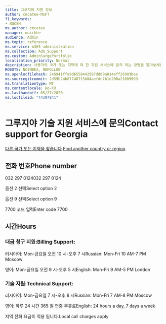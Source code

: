 ```yaml
---
title: 그루지야 지원 정보
author: cmcatee-MSFT
f1.keywords:
- NOCSH
ms.author: cmcatee
manager: mnirkhe
audience: Admin
ms.topic: reference
ms.service: o365-administration
ms.collection: Adm_Support
ms.custom: AdminSurgePortfolio
localization_priority: Normal
description: 사용자의 국가 또는 지역에 대 한 지원 서비스에 문의 하는 방법을 알아보세요.
ROBOTS: NOINDEX, NOFOLLOW
ms.openlocfilehash: 246941ffe9d6558442597dd09a014eff26903bae
ms.sourcegitcommit: 2d59b24b877487f3b84aefdc7b1e200a21009999
ms.translationtype: MT
ms.contentlocale: ko-KR
ms.lasthandoff: 05/27/2020
ms.locfileid: "44397841"
---
```

# <a name="contact-support-for-georgia"></a><span data-ttu-id="d9e1f-103">그루지야 기술 지원 서비스에 문의</span><span class="sxs-lookup"><span data-stu-id="d9e1f-103">Contact support for Georgia</span></span>

<span data-ttu-id="d9e1f-104">[다른 국가 또는 지역을 찾습니다](../contact-support-for-business-products.md).</span><span class="sxs-lookup"><span data-stu-id="d9e1f-104">[Find another country or region](../contact-support-for-business-products.md).</span></span>

## <a name="phone-number"></a><span data-ttu-id="d9e1f-105">전화 번호</span><span class="sxs-lookup"><span data-stu-id="d9e1f-105">Phone number</span></span>
<span data-ttu-id="d9e1f-106">032 297 0124</span><span class="sxs-lookup"><span data-stu-id="d9e1f-106">032 297 0124</span></span>

<span data-ttu-id="d9e1f-107">옵션 2 선택</span><span class="sxs-lookup"><span data-stu-id="d9e1f-107">Select option 2</span></span>

<span data-ttu-id="d9e1f-108">옵션 9 선택</span><span class="sxs-lookup"><span data-stu-id="d9e1f-108">Select option 9</span></span>

<span data-ttu-id="d9e1f-109">7700 코드 입력</span><span class="sxs-lookup"><span data-stu-id="d9e1f-109">Enter code 7700</span></span>

## <a name="hours"></a><span data-ttu-id="d9e1f-110">시간</span><span class="sxs-lookup"><span data-stu-id="d9e1f-110">Hours</span></span>
### <a name="billing-support"></a><span data-ttu-id="d9e1f-111">대금 청구 지원:</span><span class="sxs-lookup"><span data-stu-id="d9e1f-111">Billing Support:</span></span>

<span data-ttu-id="d9e1f-112">러시아어: Mon-금요일 오전 10 시-오후 7 시</span><span class="sxs-lookup"><span data-stu-id="d9e1f-112">Russian: Mon-Fri 10 AM-7 PM Moscow</span></span>

<span data-ttu-id="d9e1f-113">영어: Mon-금요일 오전 9 시-오후 5 시</span><span class="sxs-lookup"><span data-stu-id="d9e1f-113">English: Mon-Fri 9 AM-5 PM London</span></span>

### <a name="technical-support"></a><span data-ttu-id="d9e1f-114">기술 지원:</span><span class="sxs-lookup"><span data-stu-id="d9e1f-114">Technical Support:</span></span>

<span data-ttu-id="d9e1f-115">러시아어: Mon-금요일 7 시-오후 8 시</span><span class="sxs-lookup"><span data-stu-id="d9e1f-115">Russian: Mon-Fri 7 AM-8 PM Moscow</span></span>

<span data-ttu-id="d9e1f-116">영어: 하루 24 시간 365 일 연중 무휴로</span><span class="sxs-lookup"><span data-stu-id="d9e1f-116">English: 24 hours a day, 7 days a week</span></span>

<span data-ttu-id="d9e1f-117">지역 전화 요금이 적용 됩니다.</span><span class="sxs-lookup"><span data-stu-id="d9e1f-117">Local call charges apply</span></span>
